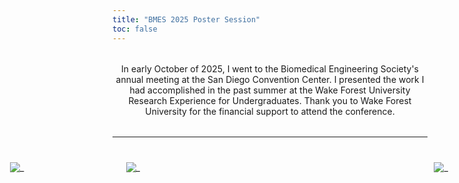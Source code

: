 ```yaml
---
title: "BMES 2025 Poster Session"
toc: false
---
```

<!-- markdownlint-disable MD033 -->

<style>
.flex-container {
    display: flex;
    align-items: center;
    width: 90vw;
    margin: 0 auto;
    position: relative;
    left: 50%;
    transform: translateX(-50%);
}
img {
    margin: 1rem !important;
    min-width: 0;
}
@media (max-width: 768px) {
    .flex-container {
        flex-direction: column;
    }
}
</style>

<p style="text-align: center; margin: 2rem 0;">
    In early October of 2025, I went to the Biomedical Engineering Society's annual meeting at the San Diego Convention Center. I presented the work I had accomplished in the past summer at the Wake Forest University Research Experience for Undergraduates. Thank you to Wake Forest University for the financial support to attend the conference.
</p>

<hr style="margin: 0 0 24px;">

<div class="flex-container">
    <img style = "flex: 1;" src="/Poster/PosterPointing.jpg" alt="_">
    <img style = "flex: 3;" src="/Poster/BmesPosterV2.1.png" alt="_">
    <img style = "flex: 1;" src="/Poster/PosterProfessional.jpg" alt="_">
</div>

